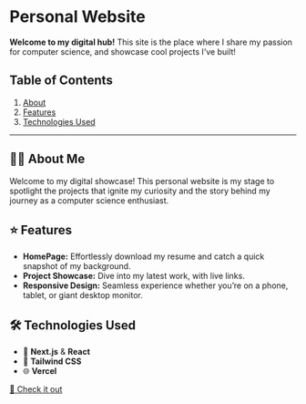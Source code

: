 # Personal Website

**Welcome to my digital hub!** This site is the place where I share my passion for computer science, and showcase cool projects I’ve built!


## Table of Contents

1. [About](#about)
2. [Features](#features)
3. [Technologies Used](#technologies-used)
---

## 👩‍💻 About Me

Welcome to my digital showcase! This personal website is my stage to spotlight the projects that ignite my curiosity and the story behind my journey as a computer science enthusiast. 



## ⭐ Features

* **HomePage:** Effortlessly download my resume and catch a quick snapshot of my background.
* **Project Showcase:** Dive into my latest work, with live links.
* **Responsive Design:** Seamless experience whether you’re on a phone, tablet, or giant desktop monitor.


## 🛠️ Technologies Used

* 🚀 **Next.js** & **React**
* 🎨 **Tailwind CSS**
* 🌐 **Vercel**

<a href="https://personal-website-cyan-rho.vercel.app" target="_blank" title="My Website">
  🚀 Check it out
</a>

